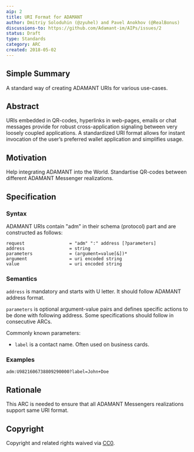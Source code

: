 ```yaml
---
aip: 2
title: URI Format for ADAMANT
author: Dmitriy Soloduhin (@zyuhel) and Pavel Anokhov (@RealBonus)
discussions-to: https://github.com/Adamant-im/AIPs/issues/2
status: Draft
type: Standards
category: ARC
created: 2018-05-02
---
```


<!--You can leave these HTML comments in your merged AIP and delete the visible duplicate text guides, they will not appear and may be helpful to refer to if you edit it again. This is the suggested template for new AIPs. Note that an AIP number will be assigned by an editor. When opening a pull request to submit your AIP, please use an abbreviated title in the filename, `aip-draft_title_abbrev.md`. The title should be 44 characters or less.-->

## Simple Summary
A standard way of creating ADAMANT URIs for various use-cases.

## Abstract
<!--A short (~200 word) description of the technical issue being addressed.-->
URIs embedded in QR-codes, hyperlinks in web-pages, emails or chat messages provide for robust cross-application signaling between very loosely coupled applications. A standardized URI format allows for instant invocation of the user’s preferred wallet application and simplifies usage.

## Motivation
<!--The motivation is critical for AIPs that want to change the protocol. It should clearly explain why the existing protocol specification is inadequate to address the problem that the AIP solves. AIP submissions without sufficient motivation may be rejected outright.-->
Help integrating ADAMANT into the World. Standartise QR-codes between different ADAMANT Messenger realizations. 

## Specification
<!--The technical specification should describe the syntax and semantics of any new feature. The specification should be detailed enough to allow competing, interoperable implementations for different platforms.-->
### Syntax
ADAMANT URIs contain "adm" in their schema (protocol) part and are constructed as follows:
```
request                 = "adm" ":" address [?parameters]
address                 = string
parameters              = (argument=value[&])*
argument                = uri encoded string
value                   = uri encoded string
```

### Semantics
`address` is mandatory and starts with U letter. It should follow ADAMANT address format.

`parameters` is optional argument-value pairs and defines specific actions to be done with following address. Some specifications should follow in consecutive ARCs.

Commonly known parameters:
- `label` is a contact name. Often used on business cards.

### Examples
```
adm:U9821606738809290000?label=John+Doe
```

## Rationale
<!--The rationale fleshes out the specification by describing what motivated the design and why particular design decisions were made. It should describe alternate designs that were considered and related work, e.g. how the feature is supported in other languages. The rationale may also provide evidence of consensus within the community, and should discuss important objections or concerns raised during discussion.-->
This ARC is needed to ensure that all ADAMANT Messengers realizations support same URI format.


## Copyright
Copyright and related rights waived via [CC0](https://creativecommons.org/publicdomain/zero/1.0/).
